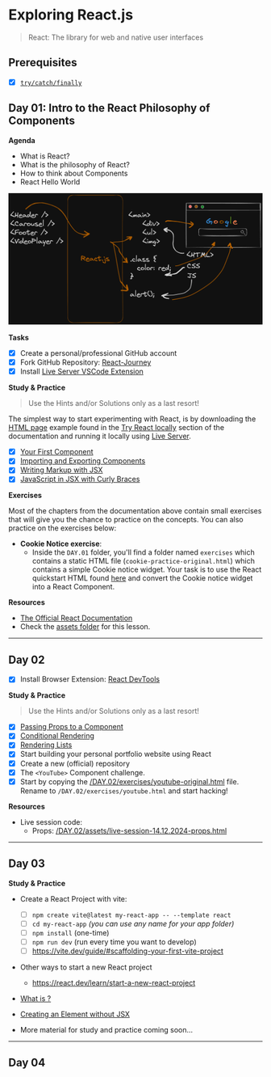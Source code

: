 # Exploring React.js

> React: The library for web and native user interfaces

## Prerequisites

- [x] [`try/catch/finally`](https://developer.mozilla.org/en-US/docs/Web/JavaScript/Reference/Statements/try...catch)

## Day 01: Intro to the React Philosophy of Components

**Agenda**

- What is React?
- What is the philosophy of React?
- How to think about Components
- React Hello World

![](./DAY.01/assets/How.React.Translates.to.HTML.CSS.and.JS.png)

**Tasks**

- [x] Create a personal/professional GitHub account
- [x] Fork GitHub Repository: [React-Journey](https://github.com/in-tech-gration/React-Journey)
- [x] Install [Live Server VSCode Extension](https://marketplace.visualstudio.com/items?itemName=ritwickdey.LiveServer)

**Study & Practice**

> Use the Hints and/or Solutions only as a last resort!

The simplest way to start experimenting with React, is by downloading the [HTML page](https://gist.githubusercontent.com/gaearon/0275b1e1518599bbeafcde4722e79ed1/raw/db72dcbf3384ee1708c4a07d3be79860db04bff0/example.html) example found in the [Try React locally](https://react.dev/learn/installation#try-react-locally) section of the documentation and running it locally using [Live Server](https://marketplace.visualstudio.com/items?itemName=ritwickdey.LiveServer).

- [x] [Your First Component](https://react.dev/learn/your-first-component)
- [x] [Importing and Exporting Components](https://react.dev/learn/importing-and-exporting-components)
- [x] [Writing Markup with JSX](https://react.dev/learn/writing-markup-with-jsx)
- [x] [JavaScript in JSX with Curly Braces](https://react.dev/learn/javascript-in-jsx-with-curly-braces)

**Exercises**

Most of the chapters from the documentation above contain small exercises that will give you the chance to practice on the concepts. You can also practice on the exercises below:

- **Cookie Notice exercise**:
  - Inside the `DAY.01` folder, you'll find a folder named `exercises` which contains a static HTML file (`cookie-practice-original.html`) which contains a simple Cookie notice widget. Your task is to use the React quickstart HTML found [here](https://gist.githubusercontent.com/gaearon/0275b1e1518599bbeafcde4722e79ed1/raw/db72dcbf3384ee1708c4a07d3be79860db04bff0/example.html) and convert the Cookie notice widget into a React Component.

**Resources**

- [The Official React Documentation](https://react.dev/)
- Check the [assets folder](./DAY.01/assets/) for this lesson.

---

## Day 02

- [x] Install Browser Extension: [React DevTools](https://react.dev/learn/react-developer-tools#browser-extension)

**Study & Practice**

> Use the Hints and/or Solutions only as a last resort!

- [x] [Passing Props to a Component](https://react.dev/learn/passing-props-to-a-component)
- [x] [Conditional Rendering](https://react.dev/learn/conditional-rendering)
- [x] [Rendering Lists](https://react.dev/learn/rendering-lists)
- [x] Start building your personal portfolio website using React
- [x] Create a new (official) repository
- [x] The `<YouTube>` Component challenge.
- [x] Start by copying the [/DAY.02/exercises/youtube-original.html](./DAY.02/exercises/youtube-original.html) file. Rename to `/DAY.02/exercises/youtube.html` and start hacking!

**Resources**

- Live session code:
  - Props: [/DAY.02/assets/live-session-14.12.2024-props.html](./DAY.02/assets/live-session-14.12.2024-props.html)

---

## Day 03

**Study & Practice**

- Create a React Project with vite:

  - [ ] `npm create vite@latest my-react-app -- --template react`
  - [ ] `cd my-react-app` _(you can use any name for your app folder)_
  - [ ] `npm install` (one-time)
  - [ ] `npm run dev` (run every time you want to develop)
  - [ ] https://vite.dev/guide/#scaffolding-your-first-vite-project

- Other ways to start a new React project

  - https://react.dev/learn/start-a-new-react-project

- [What is <StrictMode/>?](https://react.dev/reference/react/StrictMode)
- [Creating an Element without JSX](https://react.dev/reference/react/createElement#creating-an-element-without-jsx)

- More material for study and practice coming soon...

---

## Day 04
